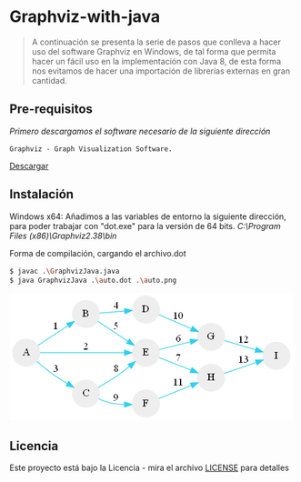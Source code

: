 # Graphviz-with-java
> A continuación se presenta la serie de pasos que conlleva a hacer uso del software Graphviz en Windows, de tal forma que permita hacer un fácil uso en la implementación con Java 8, de esta forma nos evitamos de hacer una importación de librerías externas en gran cantidad.

## Pre-requisitos
_Primero descargamos el software necesario de la siguiente dirección_

```
Graphviz - Graph Visualization Software.
```
[Descargar](http://www.graphviz.org/download/)

## Instalación

Windows x64:
Añadimos a las variables de entorno la siguiente dirección, para poder trabajar con "dot.exe" para la versión de 64 bits.
_C:\Program Files (x86)\Graphviz2.38\bin_

Forma de compilación, cargando el archivo.dot
```sh
$ javac .\GraphvizJava.java
$ java GraphvizJava .\auto.dot .\auto.png
```

![1](./automata.png?raw=true "Autómata Generado")

## Licencia
Este proyecto está bajo la Licencia - mira el archivo [LICENSE](LICENSE) para detalles
